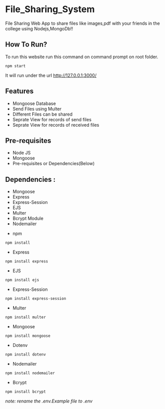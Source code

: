 # File_Sharing_System

File Sharing Web App to share files like images,pdf with your friends in the college using Nodejs,MongoDb!!

## How To Run?

To run this website run this command on command prompt on root folder.

```
npm start
```

It will run under the url http://127.0.0.1:3000/

## Features
<ul>
  <li> Mongoose Database</li>
  <li>Send Files using Multer</li>
  <li>Different Files can be shared</li>
  <li>Seprate View for records of send files</li>
  <li>Seprate View for records of received files</li>
</ul>


## Pre-requisites

- Node JS
- Mongoose
- Pre-requisites or Dependencies(Below)

## Dependencies :

<ul>
  <li>Mongoose</li>
  <li>Express</li>
  <li>Express-Session</li>
  <li>EJS</li>
  <li>Multer</li>
  <li>Bcrypt Module</li>
  <li>Nodemailer</li>
</ul>

- npm

```
npm install
```

- Express

```
npm install express
```

- EJS

```
npm install ejs
```

- Express-Session

```
npm install express-session
```

- Multer

```
npm install multer
```

- Mongoose

```
npm install mongoose
```

- Dotenv

```
npm install dotenv
```

- Nodemailer

```
npm install nodemailer
```

- Bcrypt

```
npm install bcrypt
```

*note: rename the .env.Example file to .env*
